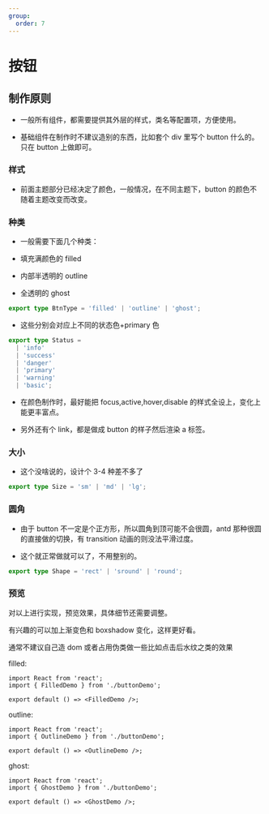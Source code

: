 ```yaml
---
group:
  order: 7
---
```


# 按钮

## 制作原则

- 一般所有组件，都需要提供其外层的样式，类名等配置项，方便使用。

- 基础组件在制作时不建议造别的东西，比如套个 div 里写个 button 什么的。只在 button 上做即可。

### 样式

- 前面主题部分已经决定了颜色，一般情况，在不同主题下，button 的颜色不随着主题改变而改变。

### 种类

- 一般需要下面几个种类：

- 填充满颜色的 filled
- 内部半透明的 outline
- 全透明的 ghost

```ts
export type BtnType = 'filled' | 'outline' | 'ghost';
```

- 这些分别会对应上不同的状态色+primary 色

```ts
export type Status =
  | 'info'
  | 'success'
  | 'danger'
  | 'primary'
  | 'warning'
  | 'basic';
```

- 在颜色制作时，最好能把 focus,active,hover,disable 的样式全设上，变化上能更丰富点。

- 另外还有个 link，都是做成 button 的样子然后渲染 a 标签。

### 大小

- 这个没啥说的，设计个 3-4 种差不多了

```ts
export type Size = 'sm' | 'md' | 'lg';
```

### 圆角

- 由于 button 不一定是个正方形，所以圆角到顶可能不会很圆，antd 那种很圆的直接做的切换，有 transition 动画的则没法平滑过度。

- 这个就正常做就可以了，不用整别的。

```ts
export type Shape = 'rect' | 'sround' | 'round';
```

### 预览

对以上进行实现，预览效果，具体细节还需要调整。

有兴趣的可以加上渐变色和 boxshadow 变化，这样更好看。

通常不建议自己造 dom 或者占用伪类做一些比如点击后水纹之类的效果

filled:

```tsx
import React from 'react';
import { FilledDemo } from './buttonDemo';

export default () => <FilledDemo />;
```

outline:

```tsx
import React from 'react';
import { OutlineDemo } from './buttonDemo';

export default () => <OutlineDemo />;
```

ghost:

```tsx
import React from 'react';
import { GhostDemo } from './buttonDemo';

export default () => <GhostDemo />;
```
